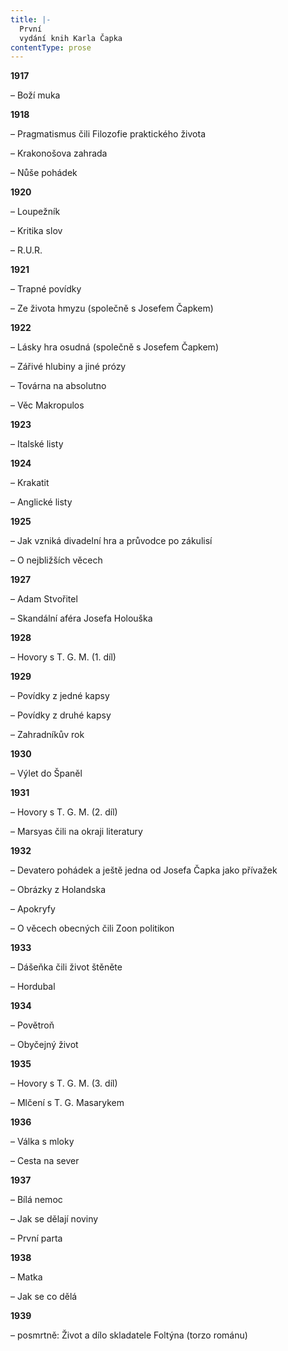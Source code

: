 ```yaml
---
title: |-
  První
  vydání knih Karla Čapka
contentType: prose
---
```


**1917**

– Boží muka

**1918**

  

– Pragmatismus čili Filozofie praktického života

  

– Krakonošova zahrada

– Nůše pohádek

**1920**

  

– Loupežník

  

– Kritika slov

– R.U.R.

**1921**

  

– Trapné povídky

– Ze života hmyzu (společně s Josefem Čapkem)

**1922**

  

– Lásky hra osudná (společně s Josefem Čapkem)

  

– Zářivé hlubiny a jiné prózy

  

– Továrna na absolutno

– Věc Makropulos

**1923**

– Italské listy

**1924**

  

– Krakatit

– Anglické listy

**1925**

  

– Jak vzniká divadelní hra a průvodce po zákulisí

– O nejbližších věcech

**1927**

  

– Adam Stvořitel

– Skandální aféra Josefa Holouška

**1928**

– Hovory s T. G. M. (1. díl)

**1929**

  

– Povídky z jedné kapsy

  

– Povídky z druhé kapsy

– Zahradníkův rok

**1930**

– Výlet do Španěl

**1931**

  

– Hovory s T. G. M. (2. díl)

– Marsyas čili na okraji literatury

**1932**

  

– Devatero pohádek a ještě jedna od Josefa Čapka jako přívažek

  

– Obrázky z Holandska

  

– Apokryfy

– O věcech obecných čili Zoon politikon

**1933**

  

– Dášeňka čili život štěněte

– Hordubal

**1934**

  

– Povětroň

– Obyčejný život

**1935**

  

– Hovory s T. G. M. (3. díl)

– Mlčení s T. G. Masarykem

**1936**

  

– Válka s mloky

– Cesta na sever

**1937**

  

– Bílá nemoc

  

– Jak se dělají noviny

– První parta

**1938**

  

– Matka

– Jak se co dělá

**1939**

  

– posmrtně: Život a dílo skladatele Foltýna (torzo románu)
